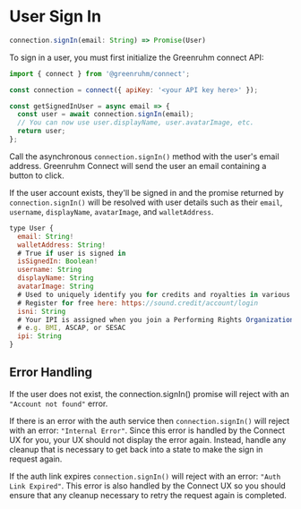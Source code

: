 # User Sign In

```js
connection.signIn(email: String) => Promise(User)
```

To sign in a user, you must first initialize the Greenruhm connect API:

```js
import { connect } from '@greenruhm/connect';

const connection = connect({ apiKey: '<your API key here>' });

const getSignedInUser = async email => {
  const user = await connection.signIn(email);
  // You can now use user.displayName, user.avatarImage, etc.
  return user;
};
```

Call the asynchronous `connection.signIn()` method with the user's email address. Greenruhm Connect will send the user an email containing a button to click.

If the user account exists, they'll be signed in and the promise returned by `connection.signIn()` will be resolved with user details such as their `email`, `username`, `displayName`, `avatarImage`, and `walletAddress`.

```js
type User {
  email: String!
  walletAddress: String!
  # True if user is signed in
  isSignedIn: Boolean!
  username: String
  displayName: String
  avatarImage: String
  # Used to uniquely identify you for credits and royalties in various systems.
  # Register for free here: https://sound.credit/account/login
  isni: String
  # Your IPI is assigned when you join a Performing Rights Organization (PRO).
  # e.g. BMI, ASCAP, or SESAC
  ipi: String
}
```

## Error Handling

If the user does not exist, the connection.signIn() promise will reject with an `"Account not found"` error.

If there is an error with the auth service then `connection.signIn()` will reject with an error: `"Internal Error"`. Since this error is handled by the Connect UX for you, your UX should not display the error again. Instead, handle any cleanup that is necessary to get back into a state to make the sign in request again.

If the auth link expires `connection.signIn()` will reject with an error: `"Auth Link Expired"`. This error is also handled by the Connect UX so you should ensure that any cleanup necessary to retry the request again is completed.

